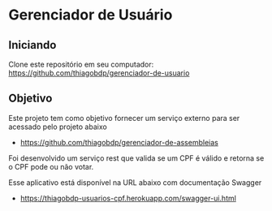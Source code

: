 # Gerenciador de Usuário

## Iniciando

Clone este repositório em seu computador: https://github.com/thiagobdp/gerenciador-de-usuario

## Objetivo

Este projeto tem como objetivo fornecer um serviço externo para ser acessado pelo projeto abaixo

* https://github.com/thiagobdp/gerenciador-de-assembleias

Foi desenvolvido um serviço rest que valida se um CPF é válido e retorna se o CPF pode ou não votar.

Esse aplicativo está disponível na URL abaixo com documentação Swagger
* https://thiagobdp-usuarios-cpf.herokuapp.com/swagger-ui.html